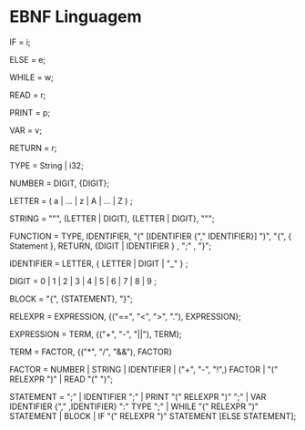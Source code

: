 # EBNF Linguagem

IF = i;

ELSE = e;

WHILE = w;

READ = r;

PRINT = p;

VAR = v;

RETURN = r;

TYPE = String | i32;

NUMBER = DIGIT, {DIGIT};

LETTER = ( a | ... | z | A | ... | Z ) ;

STRING = """, (LETTER | DIGIT), {LETTER | DIGIT}, """;

FUNCTION = TYPE, IDENTIFIER, "(" [IDENTIFIER {"," IDENTIFIER}] ")", "{", { Statement }, RETURN, {DIGIT | IDENTIFIER } , ";" , "}";

IDENTIFIER = LETTER, { LETTER | DIGIT | "_" } ;

DIGIT = 0 | 1 | 2 | 3 | 4 | 5 | 6 | 7 | 8 | 9 ;

BLOCK = "{", {STATEMENT}, "}";

RELEXPR = EXPRESSION, {("==", "<", ">", "."), EXPRESSION};

EXPRESSION = TERM, {("+", "-", "||"), TERM};

TERM = FACTOR, {("*", "/", "&&"), FACTOR}

FACTOR = NUMBER | STRING | IDENTIFIER | ("+", "-", "!",) FACTOR | "(" RELEXPR ")" | READ  "(" ")";

STATEMENT = ";" | IDENTIFIER ";" | PRINT "(" RELEXPR ")" ";" | VAR IDENTIFIER {"," ,IDENTIFIER} ":" TYPE ";" | WHILE "(" RELEXPR ")" STATEMENT | BLOCK | IF "(" RELEXPR ")" STATEMENT [ELSE STATEMENT];

